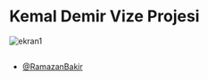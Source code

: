 # Kemal Demir Vize Projesi

![ekran1](https://github.com/13THZOGII/ArtGalery/assets/132939884/ccefc7d9-a092-4edb-9de4-444e8eb38e13)

##

- [@RamazanBakir](https://github.com/RamazanBakir)
